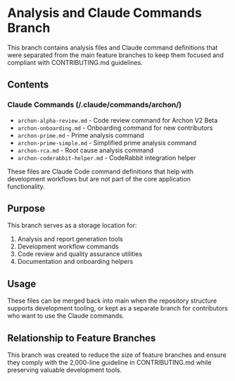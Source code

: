 # Analysis and Claude Commands Branch

This branch contains analysis files and Claude command definitions that were separated from the main feature branches to keep them focused and compliant with CONTRIBUTING.md guidelines.

## Contents

### Claude Commands (/.claude/commands/archon/)
- `archon-alpha-review.md` - Code review command for Archon V2 Beta
- `archon-onboarding.md` - Onboarding command for new contributors  
- `archon-prime.md` - Prime analysis command
- `archon-prime-simple.md` - Simplified prime analysis command
- `archon-rca.md` - Root cause analysis command
- `archon-coderabbit-helper.md` - CodeRabbit integration helper

These files are Claude Code command definitions that help with development workflows but are not part of the core application functionality.

## Purpose

This branch serves as a storage location for:
1. Analysis and report generation tools
2. Development workflow commands
3. Code review and quality assurance utilities
4. Documentation and onboarding helpers

## Usage

These files can be merged back into main when the repository structure supports development tooling, or kept as a separate branch for contributors who want to use the Claude commands.

## Relationship to Feature Branches

This branch was created to reduce the size of feature branches and ensure they comply with the 2,000-line guideline in CONTRIBUTING.md while preserving valuable development tools.